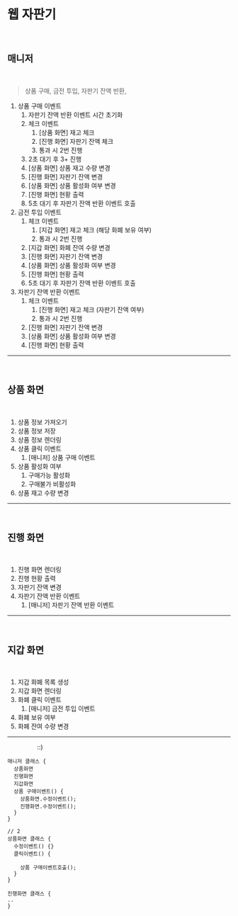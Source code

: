# 웹 자판기

​
​
​

## 매니저

​

> 상품 구매, 금전 투입, 자판기 잔액 반환,
> ​

1. 상품 구매 이벤트
   1. 자판기 잔액 반환 이벤트 시간 초기화
   2. 체크 이벤트
      1. [상품 화면] 재고 체크
      2. [진행 화면] 자판기 잔액 체크
      3. 통과 시 2번 진행
   3. 2초 대기 후 3+ 진행
   4. [상품 화면] 상품 재고 수량 변경
   5. [진행 화면] 자판기 잔액 변경
   6. [상품 화면] 상품 활성화 여부 변경
   7. [진행 화면] 현황 출력
   8. 5초 대기 후 자판기 잔액 반환 이벤트 호출
2. 금전 투입 이벤트
   1. 체크 이벤트
      1. [지갑 화면] 재고 체크 (해당 화폐 보유 여부)
      2. 통과 시 2번 진행
   2. [지갑 화면] 화폐 잔여 수량 변경
   3. [진행 화면] 자판기 잔액 변경
   4. [상품 화면] 상품 활성화 여부 변경
   5. [진행 화면] 현황 출력
   6. 5초 대기 후 자판기 잔액 반환 이벤트 호출
3. 자판기 잔액 반환 이벤트
   1. 체크 이벤트
      1. [진행 화면] 재고 체크 (자판기 잔액 여부)
      2. 통과 시 2번 진행
   2. [진행 화면] 자판기 잔액 변경
   3. [상품 화면] 상품 활성화 여부 변경
   4. [진행 화면] 현황 출력
      ​

---

​

## 상품 화면

​

1. 상품 정보 가져오기
2. 상품 정보 저장
3. 상품 정보 렌더링
4. 상품 클릭 이벤트
   1. [매니저] 상품 구매 이벤트
5. 상품 활성화 여부
   1. 구매가능 활성화
   2. 구매불가 비활성화
6. 상품 재고 수량 변경
   ​

---

​

## 진행 화면

​

1. 진행 화면 렌더링
2. 진행 현황 출력
3. 자판기 잔액 변경
4. 자판기 잔액 반환 이벤트
   1. [매니저] 자판기 잔액 반환 이벤트
      ​

---

​

## 지갑 화면

​

1. 지갑 화폐 목록 생성
2. 지갑 화면 렌더링
3. 화폐 클릭 이벤트
   1. [매니저] 금전 투입 이벤트
4. 화폐 보유 여부
5. 화폐 잔여 수량 변경
   ​

---

​
​
​
​
​
​
​
​
​
​
​
​
​
​
​
​
​
::)
​

```
매니저 클래스 {
  상품화면
  진행화면
  지갑화면
  상품 구매이벤트() {
    상품화면.수정이벤트();
    진행화면.수정이벤트();
  }
}
​
// 2
상품화면 클래스 {
  수정이벤트() {}
  클릭이벤트() {

    상품 구매이벤트호출();
  }
}
​
진행화면 클래스 {
..
}
```
